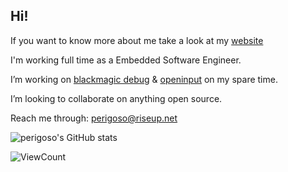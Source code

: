 
## Hi!

If you want to know more about me take a look at my [website](https://perigoso.github.io/)


I'm working full time as a Embedded Software Engineer.

I’m working on [blackmagic debug](https://github.com/blackmagic-debug/blackmagic) & [openinput](https://openinput.readthedocs.io) on my spare time.

I’m looking to collaborate on anything open source.

Reach me through: perigoso@riseup.net

![perigoso's GitHub stats](https://github-readme-stats.vercel.app/api?username=perigoso&count_private=true&show_icons=true&bg_color=1e1e2e&text_color=cdd6f4&icon_color=cba6f7&title_color=94e2d5)

![ViewCount](https://views.whatilearened.today/views/github/perigoso/perigoso.svg?cache=remove)
